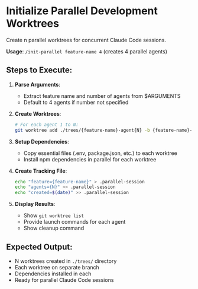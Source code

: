 # Initialize Parallel Development Worktrees

Create n parallel worktrees for concurrent Claude Code sessions.

**Usage**: `/init-parallel feature-name 4` (creates 4 parallel agents)

## Steps to Execute:

1. **Parse Arguments**:
   - Extract feature name and number of agents from $ARGUMENTS
   - Default to 4 agents if number not specified

2. **Create Worktrees**:
   ```bash
   # For each agent 1 to N:
   git worktree add ./trees/{feature-name}-agent{N} -b {feature-name}-agent{N}
   ```

3. **Setup Dependencies**:
   - Copy essential files (.env, package.json, etc.) to each worktree
   - Install npm dependencies in parallel for each worktree

4. **Create Tracking File**:
   ```bash
   echo "feature={feature-name}" > .parallel-session
   echo "agents={N}" >> .parallel-session  
   echo "created=$(date)" >> .parallel-session
   ```

5. **Display Results**:
   - Show `git worktree list`
   - Provide launch commands for each agent
   - Show cleanup command

## Expected Output:
- N worktrees created in `./trees/` directory
- Each worktree on separate branch
- Dependencies installed in each
- Ready for parallel Claude Code sessions